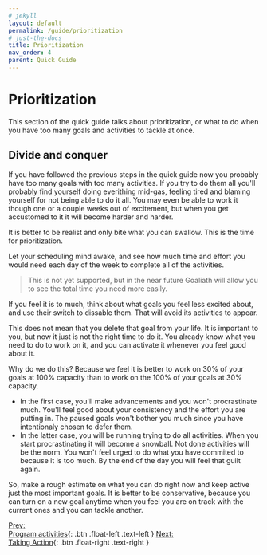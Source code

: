 ```yaml
---
# jekyll
layout: default
permalink: /guide/prioritization
# just-the-docs
title: Prioritization
nav_order: 4
parent: Quick Guide
---
```

# Prioritization
This section of the quick guide talks about prioritization, or what to do when you have too many goals and activities to tackle at once.

## Divide and conquer
If you have followed the previous steps in the quick guide now you probably have too many goals with too many activities. If you try to do them all you'll probably find yourself doing everithing mid-gas, feeling tired and blaming yourself for not being able to do it all. You may even be able to work it though one or a couple weeks out of excitement, but when you get accustomed to it it will become harder and harder.

It is better to be realist and only bite what you can swallow. This is the time for prioritization.

Let your scheduling mind awake, and see how much time and effort you would need each day of the week to complete all of the activities.

>This is not yet supported, but in the near future Goaliath will allow you to see the total time you need more easily.

If you feel it is to much, think about what goals you feel less excited about, and use their switch to dissable them. That will avoid its activities to appear. 

This does not mean that you delete that goal from your life. It is important to you, but now it just is not the right time to do it. You already know what you need to do to work on it, and you can activate it whenever you feel good about it.

Why do we do this? Because we feel it is better to work on 30% of your goals at 100% capacity than to work on the 100% of your goals at 30% capacity.
  - In the first case, you'll make advancements and you won't procrastinate much. You'll feel good about your consistency and the effort you are putting in. The paused goals won't bother you much since you have intentionaly chosen to defer them.
  - In the latter case, you will be running trying to do all activities. When you start procrastinating it will become a snowball. Not done activities will be the norm. You won't feel urged to do what you have commited to because it is too much. By the end of the day you will feel that guilt again.

So, make a rough estimate on what you can do right now and keep active just the most important goals. It is better to be conservative, because you can turn on a new goal anytime when you feel you are on track with the current ones and you can tackle another.

[Prev:<br/>Program activities](/guide/activities){: .btn .float-left .text-left }
[Next:<br/>Taking Action](/guide/action){: .btn .float-right .text-right }
<br/><br/>